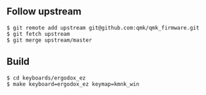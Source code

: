 
## Follow upstream

```
$ git remote add upstream git@github.com:qmk/qmk_firmware.git
$ git fetch upstream
$ git merge upstream/master
```

## Build

```
$ cd keyboards/ergodox_ez
$ make keyboard=ergodox_ez keymap=kmnk_win
```
